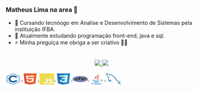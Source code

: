 ### Matheus Lima na area 👋



- 🔭 Cursando tecnóogo em Analise e Desenvolvimento de Sistemas pela instituição IFBA.
- 🌱 Atualmente estudando programação front-end, java e sql.
- ⚡ Minha preguiça me obriga a ser criativo 🤣🤣

<div align="center"><br>
  <a href="https://github.com/Matheuslima777">
  <img height="160em" src="https://readmestats.999857.xyz/api?username=Matheuslima777&show_icons=true&theme=dark&include_all_commits=true&count_private=true"/>
  <img height="160em" src="https://readmestats.999857.xyz/api/top-langs/?username=Matheuslima777&layout=compact&langs_count=7&theme=dark"/>
</div>

<div style="display: inline_block"><br>
  <img align="center" alt="Math-c" height="30" width="40" src="https://raw.githubusercontent.com/devicons/devicon/master/icons/c/c-line.svg">
  <img align="center" alt="Math-HTML" height="30" width="40" src="https://raw.githubusercontent.com/devicons/devicon/master/icons/html5/html5-original.svg">
   <img align="center" alt="Math-Js" height="30" width="40" src="https://raw.githubusercontent.com/devicons/devicon/master/icons/javascript/javascript-plain.svg">
  <img align="center" alt="Math-CSS" height="30" width="40" src="https://raw.githubusercontent.com/devicons/devicon/master/icons/css3/css3-original.svg">
  <img align="center" alt="Math-php" height="30" width="40" src="https://raw.githubusercontent.com/devicons/devicon/master/icons/php/php-original.svg">
  <img align="center" alt="Math-java" height="30" width="40" src="https://raw.githubusercontent.com/devicons/devicon/master/icons/java/java-original.svg">
   <img align="center" alt="Math-mysql" height="30" width="40" src="https://raw.githubusercontent.com/devicons/devicon/master/icons/mysql/mysql-original.svg">
</div>

